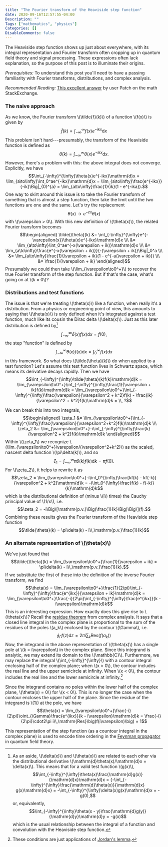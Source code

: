 ```yaml
---
title: "The Fourier transform of the Heaviside step function"
date: 2020-09-16T12:57:55-04:00
Description: ""
Tags: ["mathematics", "physics"]
Categories: []
DisableComments: false
---
```


The Heaviside step function shows up just about everywhere, with its integral representation and Fourier transform
often cropping up in quantum field theory and signal processing. These expressions often lack explanation, so the
purpose of this post is to illuminate their origins.

*Prerequisites:*
To understand this post you'll need to have a passing familiarity with Fourier transforms, distributions, and complex analysis.

*Recommended Reading:* [This excellent answer](https://math.stackexchange.com/questions/269809/heaviside-step-function-fourier-transform-and-principal-values)
by user Patch on the math StackExchange.


### The naive approach

As we know, the Fourier transform \\(\tilde{f}(k)\\) of a function \\(f(x)\\) is given by
$$\tilde{f}(k) = \int_{-\infty}^{\infty}f(x)e^{-ikx}\mathrm{d}x$$
This problem isn't hard---presumably, the transform of the Heaviside function is defined as
$$\tilde{\theta}(k) = \int_{-\infty}^{\infty}\theta(x)e^{-ikx}\mathrm{d}x.$$
However, there's a problem with this: the above integral does not converge. Explicitly, we have
$$\int_{-\infty}^{\infty}\theta(x)e^{-ikx}\mathrm{d}x = \lim_{a\to\infty}\int_0^ae^{-ikx}\mathrm{d}x = \lim_{a\to\infty}\frac{e^{-ikx}}{-ik}\Big|_{0}^{a} = \lim_{a\to\infty}\frac{1}{ik}(1 - e^{-ika}).$$
One way to skirt around this issue is to take the Fourier transform of something that is almost a step function,
then take the limit until the two functions are one and the same. Let's try the replacement
$$\theta(x) \to e^{-\varepsilon{x}}\theta(x)$$
with \\(\varepsilon > 0\\). With this new definition of \\(\theta(x)\\), the related Fourier transform becomes
$$\begin{aligned}
\tilde{\theta}(k) &= \int_{-\infty}^{\infty}e^{-\varepsilon{x}}\theta(x)e^{-ikx}\mathrm{d}x \\\ &= \lim_{a\to\infty}\int_0^ae^{-x(\varepsilon + ik)}\mathrm{d}x \\\ &= \lim_{a\to\infty}\frac{e^{-x(\varepsilon + ik)}}{-(\varepsilon + ik)}\Big|_0^a \\\ &= \lim_{a\to\infty}\frac{1}{\varepsilon + ik}(1 - e^{-a(\varepsilon + ik)}) \\\ &= \frac{1}{\varepsilon + ik}
\end{aligned}$$
Presumably we could then take \\(\lim_{\varepsilon\to0^+}\\) to recover the true Fourier transform of the step function.
But if that's the case, what's going on at \\(k = 0\\)?

### Distributions and test functions

The issue is that we're treating \\(\theta(x)\\) like a function, when really it's a distribution. From a 
physics or engineering point of view, this amounts to saying that \\(\theta(x)\\) is only defined when it's 
integrated against a test function, much like its cousin the Dirac delta \\(\delta(x)\\). Just as this
later distribution is defined by[^aside]
$$\int_{-\infty}^{\infty}\delta(x)f(x)\mathrm{d}x = f(0),$$
the step "function" is defined by
$$\int_{-\infty}^{\infty}\theta(x)f(x)\mathrm{d}x = \int_0^{\infty}f(x)\mathrm{d}x$$
in this framework. So what does \\(\tilde{\theta}(k)\\) do when applied to a test function? Let's assume this test function lives in 
Schwartz space, which means its derivative decays rapidly. Then we have
$$\int_{-\infty}^{\infty}\tilde{\theta}(k)f(k)\mathrm{d}k = \lim_{\varepsilon\to0^+}\int_{-\infty}^{\infty}\frac{1}{\varepsilon + ik}f(k)\mathrm{d}k = \lim_{\varepsilon\to0^+}\int_{-\infty}^{\infty}\frac{\varepsilon}{\varepsilon^2 + k^2}f(k) - \frac{ik}{\varepsilon^2 + k^2}f(k)\mathrm{d}k = \\, ?$$

We can break this into two integrals,
$$\begin{aligned}
\zeta_1 &= \lim_{\varepsilon\to0^+}\int_{-\infty}^{\infty}\frac{\varepsilon}{\varepsilon^2+k^2}f(k)\mathrm{d}k \\\ \zeta_2 &= \lim_{\varepsilon\to0^+}-i\int_{-\infty}^{\infty}\frac{k}{\varepsilon^2 + k^2}f(k)\mathrm{d}k
\end{aligned}$$
Within \\(\zeta_1\\) we recognize \\(\lim_{\varepsilon\to0^+}\varepsilon/(\varepsilon^2+k^2)\\) as the scaled, nascent delta function \\(\pi\delta(k)\\), and so
$$\zeta_1 = \int_{-\infty}^{\infty}\pi\delta(k)f(k)\mathrm{d}k = \pi f(0).$$
For \\(\zeta_2\\), it helps to rewrite it as
$$\zeta_2 = \lim_{\varepsilon\to0^+}-i\int_0^{\infty}\frac{kf(k) - kf(-k)}{\varepsilon^2 + k^2}\mathrm{d}k = -i\int_0^{\infty}\frac{f(k) - f(-k)}{k}\mathrm{d}k$$
which is the distributional definition of (minus \\(i\\) times) the Cauchy principal value of \\(1/x\\), i.e. 
$$\zeta_2 = -i\Big\[\mathrm{p.v.}\Big(\frac{1}{k}\Big)\Big\](f).$$
Combining these results gives the Fourier transform of the Heaviside step function
$$\tilde{\theta}(k) = \pi\delta(k) - i\\,\mathrm{p.v.}\frac{1}{k}$$


### An alternate representation of \\(\theta(x)\\) 

We've just found that
$$\tilde{\theta}(k) = \lim_{\varepsilon\to0^+}\frac{1}{\varepsilon + ik} = \pi\delta(k) - i\\,\mathrm{p.v.}\frac{1}{k}.$$
If we substitute the first of these into the definition of the inverse Fourier transform, we find
$$\theta(x) = \lim_{\varepsilon\to0^+}\frac{1}{2\pi}\int_{-\infty}^{\infty}\frac{e^{ikx}}{\varepsilon + ik}\mathrm{d}k = \lim_{\varepsilon\to0^+}\frac{-i}{2\pi}\int_{-\infty}^{\infty}\frac{e^{ikx}}{k - i\varepsilon}\mathrm{d}k$$
This is an interesting expression. How exactly does this give rise to \\(\theta(x)\\)? Recall the
[residue theorem](https://en.wikipedia.org/wiki/Residue_theorem) from complex analysis. It says that
a closed line integral in the complex plane is proportional to the sum of the residues of the poles
\\(a_k\\) enclosed by the contour \\(\Gamma\\), i.e.
$$\oint_{\Gamma}f(z)\mathrm{d}z = 2\pi i\sum_{k}\mathrm{Res}\big(f(a_k)\big)$$
Now, the integrand in the above representation of \\(\theta(x)\\) has a single pole at
\\(k = i\varepsilon\\) in the complex plane. Since this integrand is analytic, we may extend its
domain to the \\(\mathbb{C}\\). Furthermore, we may replace the integral \\(\int_{-\infty}^{\infty}\\)
with a contour integral enclosing half of the complex plane; when \\(x > 0\\), the contour includes
the real line and the upper semicircle at infinity. When \\(x < 0\\), the contour includes the real
line and the lower semicircle at infinity.[^jordan]

Since the integrand contains no poles within the lower half of the complex plane, \\(\theta(x) = 0\\)
for \\(x < 0\\). This is no longer the case when the contour encloses the upper half of the plane. Since
the residue of the integrand is \\(1\\) at the pole, we have 
$$\theta(x) = \lim_{\varepsilon\to0^+}\frac{-i}{2\pi}\oint_{\Gamma}\frac{e^{ikx}}{k - i\varepsilon}\mathrm{d}k = \frac{-i}{2\pi}\cdot2\pi i\\,\mathrm{Res}\big(f(i\varepsilon)\big) = 1$$

[^aside]: As an aside, \\(\delta(x)\\) and \\(\theta(x)\\) are related to each other via 
the distributional derivative \\(\mathrm{d}\theta(x)/\mathrm{d}x = \delta(x)\\). This
means that for a valid test function \\(g(x)\\),
$$\int_{-\infty}^{\infty}\theta(x)\frac{\mathrm{d}g(x)}{\mathrm{d}x}\mathrm{d}x = {-\int_{-\infty}^{\infty}\frac{\mathrm{d}\theta(x)}{\mathrm{d}x} g(x)\mathrm{d}x} = -\int_{-\infty}^{\infty}\delta(x)g(x)\mathrm{d}x = -g(0),$$
or, equivalently,
$$\int_{-\infty}^{\infty}\theta(x - y)\frac{\mathrm{d}g(y)}{\mathrm{d}y}\mathrm{d}y = -g(x)$$
which is the usual relationship between the integral of a function and convolution with the Heaviside
step function.

This representation of the step function (as a countour integral in the complex plane) is used
to encode time ordering in the [Feynman propagator](https://en.wikipedia.org/wiki/Propagator#Feynman_propagator)
in quantum field theory.

[^jordan]: These conditions are just applications of [Jordan's lemma](https://en.wikipedia.org/wiki/Jordan%27s_lemma).
